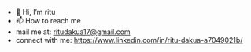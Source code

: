 - 👋 Hi, I’m ritu
- 📫 How to reach me
- mail me at: ritudakua17@gmail.com
- connect with me: https://www.linkedin.com/in/ritu-dakua-a7049021b/

<!---
riloveCP/riloveCP is a ✨ special ✨ repository because its `README.md` (this file) appears on your GitHub profile.
You can click the Preview link to take a look at your changes.
--->
